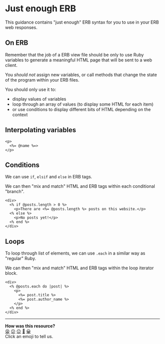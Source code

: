 # Just enough ERB

This guidance contains "just enough" ERB syntax for you to use in your ERB web responses.

## On ERB

Remember that the job of a ERB view file should be only to use Ruby variables to generate a meaningful HTML page that will be sent to a web client.

You _should not_ assign new variables, or call methods that change the state of the program within your ERB files.

You should only use it to:

- display values of variables
- loop through an array of values (to display some HTML for each item)
- or use conditions to display different bits of HTML depending on the context

## Interpolating variables

```erb
<p>
  <%= @name %=>
</p>
```

## Conditions

We can use `if`, `elsif` and `else` in ERB tags.

We can then "mix and match" HTML and ERB tags within each conditional "branch".

```erb
<div>
  <% if @posts.length > 0 %>
    <p>There are <%= @posts.length %> posts on this website.</p>
  <% else %>
    <p>No posts yet!</p>
  <% end %>
</div>
```

## Loops

To loop through list of elements, we can use `.each` in a similar way as "regular" Ruby.

We can then "mix and match" HTML and ERB tags within the loop iterator block.

```erb
<div>
  <% @posts.each do |post| %>
    <p>
      <%= post.title %>
      <%= post.author_name %>
    </p>
  <% end %>
</div>
```

<!-- BEGIN GENERATED SECTION DO NOT EDIT -->

---

**How was this resource?**  
[😫](https://airtable.com/shrUJ3t7KLMqVRFKR?prefill_Repository=makersacademy%2Fweb-applications&prefill_File=pills%2Fjust_enough_erb.md&prefill_Sentiment=😫) [😕](https://airtable.com/shrUJ3t7KLMqVRFKR?prefill_Repository=makersacademy%2Fweb-applications&prefill_File=pills%2Fjust_enough_erb.md&prefill_Sentiment=😕) [😐](https://airtable.com/shrUJ3t7KLMqVRFKR?prefill_Repository=makersacademy%2Fweb-applications&prefill_File=pills%2Fjust_enough_erb.md&prefill_Sentiment=😐) [🙂](https://airtable.com/shrUJ3t7KLMqVRFKR?prefill_Repository=makersacademy%2Fweb-applications&prefill_File=pills%2Fjust_enough_erb.md&prefill_Sentiment=🙂) [😀](https://airtable.com/shrUJ3t7KLMqVRFKR?prefill_Repository=makersacademy%2Fweb-applications&prefill_File=pills%2Fjust_enough_erb.md&prefill_Sentiment=😀)  
Click an emoji to tell us.

<!-- END GENERATED SECTION DO NOT EDIT -->
